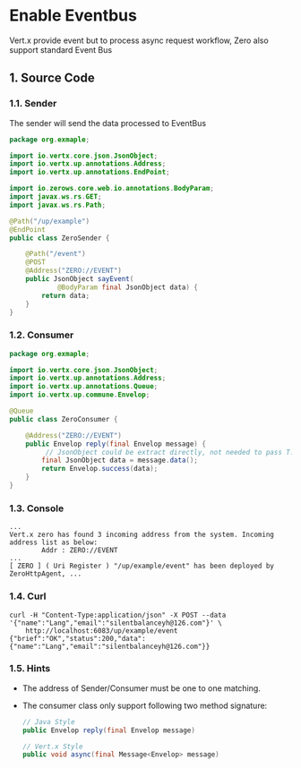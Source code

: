 # Enable Eventbus

Vert.x provide event but to process async request workflow, Zero also support standard Event Bus

## 1. Source Code

### 1.1. Sender

The sender will send the data processed to EventBus

```java
package org.exmaple;

import io.vertx.core.json.JsonObject;
import io.vertx.up.annotations.Address;
import io.vertx.up.annotations.EndPoint;

import io.zerows.core.web.io.annotations.BodyParam;
import javax.ws.rs.GET;
import javax.ws.rs.Path;

@Path("/up/example")
@EndPoint
public class ZeroSender {

    @Path("/event")
    @POST
    @Address("ZERO://EVENT")
    public JsonObject sayEvent(
            @BodyParam final JsonObject data) {
        return data;
    }
}
```

### 1.2. Consumer

```java
package org.exmaple;

import io.vertx.core.json.JsonObject;
import io.vertx.up.annotations.Address;
import io.vertx.up.annotations.Queue;
import io.vertx.up.commune.Envelop;

@Queue
public class ZeroConsumer {

    @Address("ZERO://EVENT")
    public Envelop reply(final Envelop message) {
    	 // JsonObject could be extract directly, not needed to pass T.class
        final JsonObject data = message.data();
        return Envelop.success(data);
    }
}
```

### 1.3. Console

```
...
Vert.x zero has found 3 incoming address from the system. Incoming address list as below: 
        Addr : ZERO://EVENT
...
[ ZERO ] ( Uri Register ) "/up/example/event" has been deployed by ZeroHttpAgent, ...
```

### 1.4. Curl

```
curl -H "Content-Type:application/json" -X POST --data '{"name":"Lang","email":"silentbalanceyh@126.com"}' \
	http://localhost:6083/up/example/event
{"brief":"OK","status":200,"data":{"name":"Lang","email":"silentbalanceyh@126.com"}}
```

### 1.5. Hints

* The address of Sender/Consumer must be one to one matching.
* The consumer class only support following two method signature:

  ```java
  // Java Style
  public Envelop reply(final Envelop message)
  
  // Vert.x Style
  public void async(final Message<Envelop> message)
  ```
